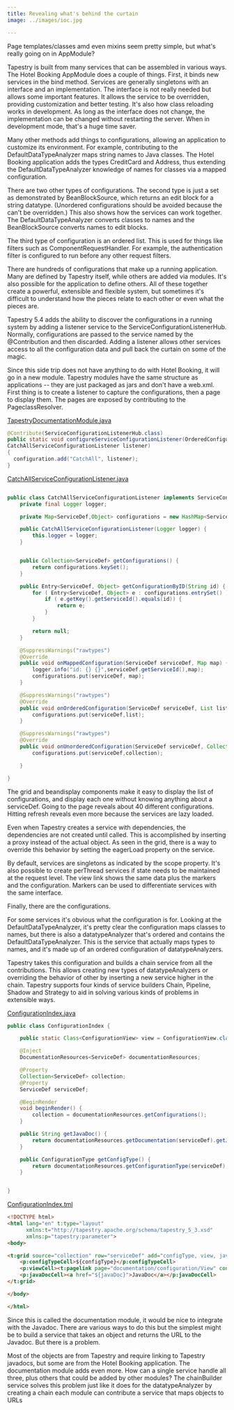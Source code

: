 ```yaml
---
title: Revealing what's behind the curtain
image: ../images/ioc.jpg

---
```


Page templates/classes amd even mixins seem pretty simple, but what's really going on in AppModule? 

Tapestry is built from many services that can be assembled in various ways. The Hotel Booking AppModule does a couple of things. First, it binds new services in the bind method. Services are generally singletons with an interface and an implementation. The interface is not really needed but allows some important features. It allows the service to be overridden, providing customization and better testing. It's also how class reloading works in development. As long as the interface does not change, the implementation can be changed without restarting the server. When in development mode, that's a huge time saver.

Many other methods add things to configurations, allowing an application to customize its environment. For example, contributing to the DefaultDataTypeAnalyzer maps string names to Java classes. The Hotel Booking application adds the types CreditCard and Address, thus extending the DefaultDataTypeAnalyzer knowledge of names for classes via a mapped configuration. 

There are two other types of configurations. The second type is just a set as demonstrated by BeanBlockSource, which returns an edit block for a string datatype. (Unordered configurations should be avoided because the can't be overridden.) This also shows how the services can work together. The DefaultDataTypeAnalyzer converts classes to names and the BeanBlockSource converts names to edit blocks. 

The third type of configuration is an ordered list. This is used for things like filters such as ComponentRequestHandler. For example, the authentication filter is configured to run before any other request filters.

There are hundreds of configurations that make up a running application. Many are defined by Tapestry itself, while others are added via modules. It's also possible for the application to define others. All of these together create a powerful, extensible and flexible system, but sometimes it's difficult to understand how the pieces relate to each other or even what the pieces are.

Tapestry 5.4 adds the ability to discover the configurations in a running system by adding a listener service to the ServiceConfigurationListenerHub. Normally, configurations are passed to the service named by the @Contribution and then discarded. Adding a listener allows other services access to all the configuration data and pull back the curtain on some of the magic.

Since this side trip does not have anything to do with Hotel Booking, it will go in a new module. Tapestry modules have the same structure as applications -- they are just packaged as jars and don't have a web.xml. First thing is to create a listener to capture the configurations, then a page to display them. The pages are exposed by contributing to the PageclassResolver.

[TapestryDocumentationModule.java](https://github.com/trsvax/tapestry-documentation/blob/master/src/main/java/com/trsvax/tapestry/documentation/services/modules/TapestryDocumentationModule.java#L77-L82)

```java
@Contribute(ServiceConfigurationListenerHub.class)
public static void configureServiceConfigurationListener(OrderedConfiguration<ServiceConfigurationListener> configuration,
CatchAllServiceConfigurationListener listener)
{
  configuration.add("CatchAll", listener);
}
```
[CatchAllServiceConfigurationListener.java](https://github.com/trsvax/tapestry-documentation/blob/master/src/main/java/com/trsvax/tapestry/documentation/services/CatchAllServiceConfigurationListener.java#L13)

```java

public class CatchAllServiceConfigurationListener implements ServiceConfigurationListener {
	private final Logger logger;

	private Map<ServiceDef,Object> configurations = new HashMap<ServiceDef,Object>();

	public CatchAllServiceConfigurationListener(Logger logger) {
		this.logger = logger;
	}


	public Collection<ServiceDef> getConfigurations() {
		return configurations.keySet();
	}

	public Entry<ServiceDef, Object> getConfigurationByID(String id) {
		for ( Entry<ServiceDef, Object> e : configurations.entrySet() ) {
			if ( e.getKey().getServiceId().equals(id)) {
				return e;
			}
		}

		return null;
	}

	@SuppressWarnings("rawtypes")
	@Override
	public void onMappedConfiguration(ServiceDef serviceDef, Map map) {
		logger.info("id: {} {}",serviceDef.getServiceId(),map);
		configurations.put(serviceDef, map);
	}

	@SuppressWarnings("rawtypes")
	@Override
	public void onOrderedConfiguration(ServiceDef serviceDef, List list) {
		configurations.put(serviceDef,list);
	}

	@SuppressWarnings("rawtypes")
	@Override
	public void onUnorderedConfiguration(ServiceDef serviceDef, Collection collection) {
		configurations.put(serviceDef,collection);

	}

}
```


The grid and beandisplay components make it easy to display the list of configurations, and display each one without knowing anything about a serviceDef. Going to the page reveals about 40 different configurations. Hitting refresh reveals even more because the services are lazy loaded. 

Even when Tapestry creates a service with dependencies, the dependencies are not created until called. This is accomplished by inserting a proxy instead of the actual object. As seen in the grid, there is a way to override this behavior by setting the eagerLoad property on the service. 

By default, services are singletons as indicated by the scope property. It's also possible to create perThread services if state needs to be maintained at the request level. The view link shows the same data plus the markers and the configuration. Markers can be used to differentiate services with the same interface. 

Finally, there are the configurations. 

For some services it's obvious what the configuration is for. Looking at the DefaultDataTypeAnalyzer, it's pretty clear the configuration maps classes to names, but there is also a datatypeAnalyzer that's ordered and contains the DefaultDataTypeAnalyzer. This is the service that actually maps types to names, and it's made up of an ordered configuration of datatypeAnalyzers. 

Tapestry takes this configuration and builds a chain service from all the contributions. This allows creating new types of datatypeAnalyzers or overriding the behavior of other by inserting a new service higher in the chain. Tapestry supports four kinds of service builders Chain, Pipeline, Shadow and Strategy to aid in solving various kinds of problems in extensible ways.

[ConfigurationIndex.java](https://github.com/trsvax/tapestry-documentation/blob/master/src/main/java/com/trsvax/tapestry/documentation/pages/configuration/ConfigurationIndex.java#L13)

```java
public class ConfigurationIndex {

	public static Class<ConfigurationView> view = ConfigurationView.class;

	@Inject
	DocumentationResources<ServiceDef> documentationResources;

	@Property
	Collection<ServiceDef> collection;
	@Property
	ServiceDef serviceDef;

	@BeginRender
	void beginRender() {
		collection = documentationResources.getConfigurations();
	}

	public String getJavaDoc() {
		return documentationResources.getDocumentation(serviceDef).getJavaDoc();
	}

	public ConfigurationType getConfigType() {
		return documentationResources.getConfigurationType(serviceDef);
	}


}
```

[ConfigurationIndex.tml](https://github.com/trsvax/tapestry-documentation/blob/master/src/main/resources/com/trsvax/tapestry/documentation/pages/configuration/ConfigurationIndex.tml#L1)

```html
<!DOCTYPE html>
<html lang="en" t:type="layout"
      xmlns:t="http://tapestry.apache.org/schema/tapestry_5_3.xsd"
      xmlns:p="tapestry:parameter">
<body>

<t:grid source="collection" row="serviceDef" add="configType, view, javaDoc" >
	<p:configTypeCell>${configType}</p:configTypeCell>
	<p:viewCell><t:pagelink page="documentation/configuration/View" context="serviceDef">view</t:pagelink></p:viewCell>
	<p:javaDocCell><a href="${javaDoc}">JavaDoc</a></p:javaDocCell>
</t:grid>

</body>

</html>
```

Since this is called the documentation module, it would be nice to integrate with the Javadoc. There are various ways to do this but the simplest might be to build a service that takes an object and returns the URL to the Javadoc. But there is a problem. 

Most of the objects are from Tapestry and require linking to Tapestry javadocs, but some are from the Hotel Booking application. The documentation module adds even more. How can a single service handle all three, plus others that could be added by other modules? The chainBuilder service solves this problem just like it does for the datatypeAnalyzer by creating a chain each module can contribute a service that maps objects to URLs
